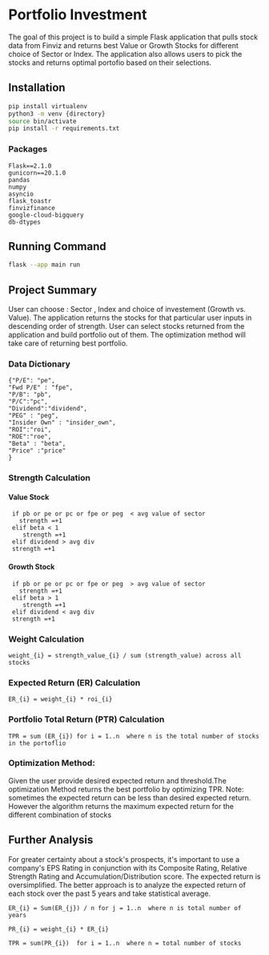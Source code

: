 # Portfolio Investment

The goal of this project is to build a simple Flask application that pulls stock data from Finviz and returns best Value or Growth Stocks for different choice of Sector or Index. The application also allows users to pick the stocks and returns optimal portofio based on their selections.


## Installation

```bash
pip install virtualenv
python3 -m venv {directory}
source bin/activate
pip install -r requirements.txt
```
### Packages
```
Flask==2.1.0
gunicorn==20.1.0
pandas
numpy
asyncio
flask_toastr
finvizfinance
google-cloud-bigquery
db-dtypes
```

## Running Command
```bash
flask --app main run 
```
## Project Summary
User can choose : Sector , Index and choice of investement (Growth vs. Value).
The application returns the stocks for that particular user inputs in descending order of strength.
User can select stocks returned from the application and build portfolio out of them. The optimization method will take care of returning best portfolio.

### Data Dictionary
``` 
{"P/E": "pe", 
"Fwd P/E" : "fpe",
"P/B": "pb", 
"P/C":"pc", 
"Dividend":"dividend", 
"PEG" : "peg",
"Insider Own" : "insider_own", 
"ROI":"roi",
"ROE":"roe",
"Beta" : "beta",
"Price" :"price"
}
```

### Strength Calculation
#### Value Stock
```
 if pb or pe or pc or fpe or peg  < avg value of sector
   strength =+1
 elif beta < 1
    strength =+1
 elif dividend > avg div
 strength =+1
```
#### Growth Stock

```
 if pb or pe or pc or fpe or peg  > avg value of sector
   strength =+1
 elif beta > 1
    strength =+1
 elif dividend < avg div
 strength =+1
```
### Weight Calculation

```
weight_{i} = strength_value_{i} / sum (strength_value) across all stocks

```
### Expected Return (ER) Calculation
```
ER_{i} = weight_{i} * roi_{i}
```

### Portfolio Total Return (PTR) Calculation 
```
TPR = sum (ER_{i}) for i = 1..n  where n is the total number of stocks in the portoflio
```

### Optimization Method:
Given the user provide desired expected return and threshold.The optimization Method returns the best portfolio by optimizing TPR.
Note: sometimes the expected return can be less than desired expected return. However the algorithm returns the maximum expected return for the different combination of stocks

## Further Analysis
For greater certainty about a stock's prospects, it's important to use a company's EPS Rating in conjunction with its Composite Rating, Relative Strength Rating and Accumulation/Distribution score. 
The expected return is oversimplified. The better approach is to analyze the expected return of each stock over the past 5 years and take statistical average. 
```
ER_{i} = Sum(ER_{j}) / n for j = 1..n  where n is total number of years
```
```
PR_{i} = weight_{i} * ER_{i} 
```
```
TPR = sum(PR_{i})  for i = 1..n  where n = total number of stocks
```